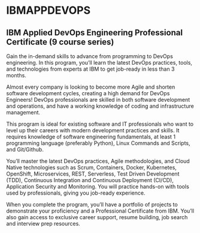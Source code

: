 # IBMAPPDEVOPS

## IBM Applied DevOps Engineering Professional Certificate (9 course series)

Gain the in-demand skills to advance from programming to DevOps engineering. In this program, you’ll learn the latest DevOps practices, tools, and technologies from experts at IBM to get job-ready in less than 3 months.

Almost every company is looking to become more Agile and shorten software development cycles, creating a high demand for DevOps Engineers! DevOps professionals are skilled in both software development and operations, and have a working knowledge of coding and infrastructure management.

This program is ideal for existing software and IT professionals who want to level up their careers with modern development practices and skills. It requires knowledge of software engineering fundamentals, at least 1 programming language (preferably Python), Linux Commands and Scripts, and Git/Github.

You’ll master the latest DevOps practices, Agile methodologies, and Cloud Native technologies such as Scrum, Containers, Docker, Kubernetes, OpenShift, Microservices, REST, Serverless, Test Driven Development (TDD), Continuous Integration and Continuous Deployment (CI/CD), Application Security and Monitoring. You will practice hands-on with tools used by professionals, giving you job-ready experience.

When you complete the program, you’ll have a portfolio of projects to demonstrate your proficiency and a Professional Certificate from IBM. You’ll also gain access to exclusive career support, resume building, job search and interview prep resources.
